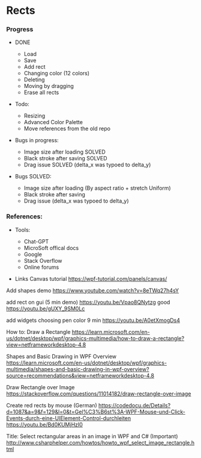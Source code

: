 # Rects
### Progress
- DONE
  - Load
  - Save
  - Add rect 
  - Changing color (12 colors)
  - Deleting
  - Moving by dragging
  - Erase all rects
  
- Todo: 
  - Resizing
  - Advanced Color Palette
  - Move references from the old repo
  
- Bugs in progress:
  - Image size after loading SOLVED
  - Black stroke after saving SOLVED
  - Drag issue SOLVED (delta_x was typoed to delta_y)

- Bugs SOLVED:
  - Image size after loading (By aspect ratio + stretch Uniform)
  - Black stroke after saving 
  - Drag issue (delta_x was typoed to delta_y)

### References:
- Tools:
  - Chat-GPT
  - MicroSoft offical docs
  - Google
  - Stack Overflow
  - Online forums

- Links
Canvas tutorial 
https://wpf-tutorial.com/panels/canvas/

Add shapes demo
https://www.youtube.com/watch?v=8eTWq27h4sY

add rect on gui (5 min demo)
https://youtu.be/Vpao8QNytzg good 
https://youtu.be/gUXY_9SM0Lc 


add widgets choosing pen color 9 min
https://youtu.be/A0etXmogDs4

How to: Draw a Rectangle
https://learn.microsoft.com/en-us/dotnet/desktop/wpf/graphics-multimedia/how-to-draw-a-rectangle?view=netframeworkdesktop-4.8

Shapes and Basic Drawing in WPF Overview
https://learn.microsoft.com/en-us/dotnet/desktop/wpf/graphics-multimedia/shapes-and-basic-drawing-in-wpf-overview?source=recommendations&view=netframeworkdesktop-4.8

Draw Rectangle over Image
https://stackoverflow.com/questions/11014182/draw-rectangle-over-image

Create red rects by mouse (German)
https://codedocu.de/Details?d=1087&a=9&f=129&l=0&t=Gel%C3%B6st%3A-WPF-Mouse-und-Click-Events-durch-eine-UIElement-Control-durchleiten
https://youtu.be/Bd0KUMjHzI0

Title: Select rectangular areas in an image in WPF and C# (Important)
http://www.csharphelper.com/howtos/howto_wpf_select_image_rectangle.html
